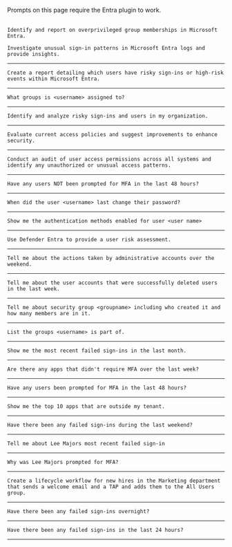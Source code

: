 Prompts on this page require the Entra plugin to work.
<br><br>
```
Identify and report on overprivileged group memberships in Microsoft Entra.
```
```
Investigate unusual sign-in patterns in Microsoft Entra logs and provide insights.
```
---
```
Create a report detailing which users have risky sign-ins or high-risk events within Microsoft Entra.
```
---
```
What groups is <username> assigned to?
```
---
```
Identify and analyze risky sign-ins and users in my organization.
```
---
```
Evaluate current access policies and suggest improvements to enhance security.
```
---
```
Conduct an audit of user access permissions across all systems and identify any unauthorized or unusual access patterns.
```
---
```
Have any users NOT been prompted for MFA in the last 48 hours?
```
---
```
When did the user <username> last change their password?
```
---
```
Show me the authentication methods enabled for user <user name>
```
---
```
Use Defender Entra to provide a user risk assessment.
```
---
```
Tell me about the actions taken by administrative accounts over the weekend.
```
---
```
Tell me about the user accounts that were successfully deleted users in the last week.
```
---
```
Tell me about security group <groupname> including who created it and how many members are in it.
```
---
```
List the groups <username> is part of.
```
---
```
Show me the most recent failed sign-ins in the last month.
```
---
```
Are there any apps that didn't require MFA over the last week?
```
---
```
Have any users been prompted for MFA in the last 48 hours?
```
---
```
Show me the top 10 apps that are outside my tenant.
```
---
```
Have there been any failed sign-ins during the last weekend?
```
---
```
Tell me about Lee Majors most recent failed sign-in
```
---
```
Why was Lee Majors prompted for MFA?
```
---
```
Create a lifecycle workflow for new hires in the Marketing department that sends a welcome email and a TAP and adds them to the All Users group.
```
---
```
Have there been any failed sign-ins overnight?
```
---
```
Have there been any failed sign-ins in the last 24 hours?
```
---

